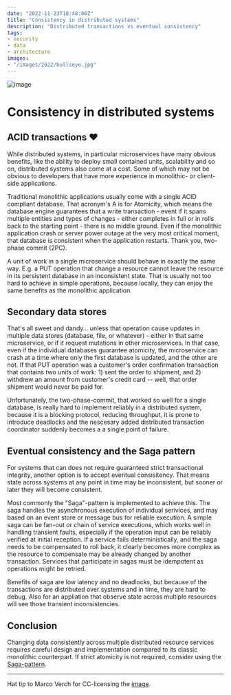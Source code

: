```yaml
---
date: "2022-11-23T18:48:00Z"
title: "Consistency in distributed systems"
description: "Distributed transactions vs eventual consistency"
tags:
- security
- data
- architecture
images:
- "/images/2022/bullseye.jpg"
---
```


![image](/images/2022/bullseye.jpg)

# Consistency in distributed systems

## ACID transactions ❤️

While distributed systems, in particular microservices have many obvious benefits, like the ability to deploy small contained units, scalability and so on, distributed systems also come at a cost. Some of which may not be obvious to developers that have more experience in monolithic- or client-side applications.

Traditional monolithic applications usually come with a single ACID compliant database. That acronym's A is for Atomicity, which means the database engine guarantees that a write transaction - event if it spans multiple entities and types of changes -  either completes in full or in rolls back to the starting point - there is no middle ground. Even if the monolithic application crash or server power outage at the very most critical moment, that database is consistent when the application restarts. Thank you, two-phase commit (2PC).

A unit of work in a single microservice should behave in exactly the same way. E.g. a PUT operation that change a resource cannot leave the resource in its persistent database in an inconsistent state. That is usually not too hard to achieve in simple operations, because locally, they can enjoy the same benefits as the monolithic application. 

## Secondary data stores

That's all sweet and dandy... unless that operation cause updates in multiple data stores (database, file, or whatever) - either in that same microservice, or if it request mutations in other microservices. In that case, even if the individual databases guarantee atomicity, the microservice can crash at a time where only the first database is updated, and the other are not. If that PUT operation was a customer's order confirmation transaction that contains two units of work: 1) sent the order to shipment, and 2) withdrew an amount from customer's credit card -- well, that order shipment would never be paid for.

Unfortunately, the two-phase-commit, that worked so well for a single database, is really hard to implement reliably in a distributed system, because it is a blocking protocol, reducing throughput, it is prone to introduce deadlocks and the nescesary added distributed transaction coordinator suddenly becomes a a single point of failure. 

## Eventual consistency and the Saga pattern

For systems that can does not require guaranteed strict transactional integrity, another option is to accept eventual consisitency. That means state across systems at any point in time may be inconsistent, but sooner or later they will become consistent.

Most commonly the "Saga"-pattern is implemented to achieve this. The saga handles the asynchronous execution of individual serivices, and may based on an event store or message bus for reliable execution. A simple saga can be fan-out or chain of service executions, which works well in handling transient faults, especially if the operation input can be reliably verified at initial reception. If a service fails deterministically, and the saga needs to be compensated to roll back, it clearly becomes more complex as the resource to compensate may be already changed by another transaction. Services that participate in sagas must be idempotent as operations might be retried.

Benefits of saga are low latency and no deadlocks, but because of the transactions are distributed over systems and in time, they are hard to debug. Also for an appliation that observe state across multiple resources will see those transient inconsistencies.

## Conclusion

Changing data consistently across multiple distributed resource services requires careful design and implementation compared to its classic monolithic counterpart. If strict atomicity is not required, consider using the [Saga-pattern](https://learn.microsoft.com/en-us/azure/architecture/reference-architectures/saga/saga).

---

Hat tip to Marco Verch for CC-licensing the [image](https://www.flickr.com/photos/30478819@N08/51221838092).